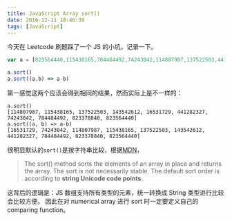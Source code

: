 ```yaml
---
title: JavaScript Array sort()
date: 2016-12-11 18:46:39
tags: [JavaScript]
---
```


今天在 Leetcode 刷题踩了一个 JS 的小坑，记录一下。

```JavaScript
var a = [823564440,115438165,784484492,74243042,114807987,137522503,441282327,16531729,823378840,143542612]

a.sort()
a.sort((a,b) => a-b)
```

第一感觉这两个应该会得到相同的结果，然而实际上是不一样的：

```
a.sort()
[114807987, 115438165, 137522503, 143542612, 16531729, 441282327, 74243042, 784484492, 823378840, 823564440]
a.sort((a, b) => a-b)
[16531729, 74243042, 114807987, 115438165, 137522503, 143542612, 441282327, 784484492, 823378840, 823564440]
```

很明显默认的`sort()`是按字符串比较，根据[MDN](https://developer.mozilla.org/en-US/docs/Web/JavaScript/Reference/Global_Objects/Array/sort)，

> The sort() method sorts the elements of an array in place and returns the array. The sort is not necessarily stable. The default sort order is according to **string Unicode code points**.

这背后的逻辑是：JS 数组支持所有类型的元素，统一转换成 String 类型进行比较会比较方便。
因此在对 numerical array 进行 sort 时一定要定义自己的 comparing function。
